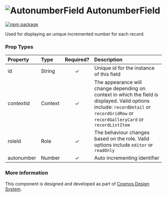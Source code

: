 # ![AutonumberField](https://user-images.githubusercontent.com/44801418/48110400-816d9800-e27e-11e8-8b93-25b6c57d8000.png) AutonumberField

[![npm package][npm-badge]][npm]

Used for displaying an unique incremented number for each record.

### Prop Types

| Property | Type | Required? | Description |
|:---|:---|:---:|:---|
| id | String | ✓ | Unique id for the instance of this field |
| contextId | Context | ✓ | The appearance will change depending on context in which the field is displayed. Valid options include: `recordDetail` or `recordGridRow` or `recordGalleryCard` or `recordListItem` |
| roleId | Role | ✓ | The behaviour changes based on the role. Valid options include `editor` or `readOnly` |
| autonumber | Number | ✓ | Auto incrementing identifier |

### More information

This component is designed and developed as part of [Cosmos Design System][cmds]. 

[cmds]: https://github.com/entercosmos/cosmos
[npm-badge]: https://img.shields.io/npm/v/@cmds/autonumber-field.svg
[npm]: https://www.npmjs.com/package/@cmds/autonumber-field
